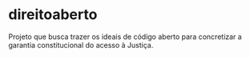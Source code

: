 # direitoaberto
Projeto que busca trazer os ideais de código aberto para concretizar a garantia constitucional do acesso à Justiça.
